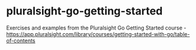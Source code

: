# pluralsight-go-getting-started
Exercises and examples from the Pluralsight Go Getting Started course - https://app.pluralsight.com/library/courses/getting-started-with-go/table-of-contents
